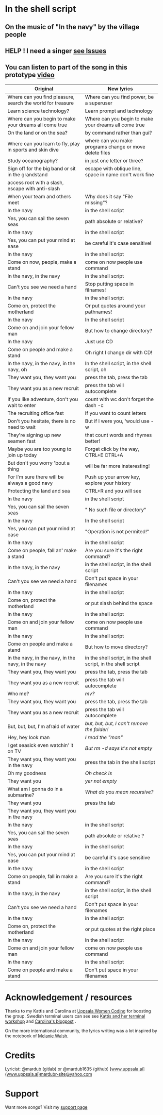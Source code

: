 # In the shell script

## On the music of "In the navy" by the village people
## HELP ! I need a singer [see Issues](https://gitlab.com/mardub/song/-/blob/main/Readme.md)
## You can listen to part of the song in this prototype [video](https://diode.zone/w/r1QtvPKcx1rqMNyZG8Ti6P)

| Original | New lyrics |
| -------------------------------------------------------------- | ----------------------------------------------------------------------------------- |
| Where can you find pleasure, search the world for treasure | Where can you find power, be a superuser |
| Learn science technology? | Learn prompt and technology |
| Where can you begin to make your dreams all come true | Where can you begin to make your dreams all come true |           
| On the land or on the sea? |by command rather than gui? |
|    Where can you learn to fly, play in sports and skin dive | where can you make programs change or  move delete files |
| Study oceanography? | in just one letter or three? |
| Sign off for the big band or sit in the grandstand  |  escape with oblique line, space in name don't work fine |  | 
access root with a slash, escape with anti-slash |  | search the doc via "man" , shave like Richard stallman |
| When your team and others meet |  Why does it say "File missing"?  |
| In the navy | in the shell script |
| Yes, you can sail the seven seas |  path absolute or relative? |
| In the navy | in the shell script |
| Yes, you can put your mind at ease | be careful it's case sensitive! |
| In the navy | in the shell script |
| Come on now, people, make a stand |  come on now people use command |
| In the navy, in the navy | in the shell script |
| Can't you see we need a hand |  Stop putting space in filnames! |
| In the navy | in the shell script |
| Come on, protect the motherland | Or put quotes around your pathnames! |
| In the navy  |  In the shell script |
| Come on and join your fellow man  |   But how to change directory? |
| In the navy  |  Just use CD |
| Come on people and make a stand  |  Oh right I change dir with CD! |
| In the navy, in the navy, in the navy, oh | In the shell script, in the shell script, oh
| They want you, they want you  |  press the tab, press the tab |
| They want you as a new recruit  |  press the tab will autocomplete |
| If you like adventure, don't you wait to enter  |  count with wc don't forget the dash -c |
| The recruiting office fast  |  If you want to count letters |
| Don't you hesitate, there is no need to wait  |  But if I were you, 'would use -w |
| They're signing up new seamen fast  |  that count words and rhymes better! |
| Maybe you are too young to join up today  |  Forget click by the way, CTRL+E CTRL+A |
| But don't you worry 'bout a thing |  will be far more insteresting! |
| For I'm sure there will be always a good navy  |  Push up your arrow key, explore your history |
| Protecting the land and sea  |  CTRL+R and you will see |
| In the navy  |  in the shell script |
| Yes, you can sail the seven seas  | " No such file or directory" |
| In the navy | In the shell script
| Yes, you can put your mind at ease |  "Operation is not permited!" |
| In the navy | in the shell script |
| Come on people, fall an' make a stand  | Are you sure it's the right command? |
| In the navy, in the navy | in the shell script, in the shell script |
| Can't you see we need a hand  |  Don't put space in your filenames |
| In the navy | in the shell script |
| Come on, protect the motherland | or put slash behind the space |
| In the navy | in the shell script |
| Come on and join your fellow man |  come on now people use command |
| In the navy | in the shell script |
| Come on people and make a stand |   But how to move directory? |
| In the navy, in the navy, in the navy, in the navy | in the shell script, in the shell script, in the shell script |
| They want you, they want you  |  press the tab, press the tab |
| They want you as a new recruit  |  press the tab will autocomplete |
| Who me? | *mv?* |
| They want you, they want you |  press the tab, press the tab |
| They want you as a new recruit |  press the tab will autocomplete |
| But, but, but, I'm afraid of water | *but, but, but, I can't remove the folder!* |
| Hey, hey look man  | *I read the "man"* |
| I get seasick even watchin' it on TV | *But rm -d says it's not empty* |
| They want you, they want you in the navy | press the tab in the shell script |
| Oh my goodness | *Oh check ls* |
| They want you  | *yer not empty* |
| What am I gonna do in a submarine? | *What do you mean recursive?* |
| They want you | press the tab |
| They want you, they want you in the navy | 
| In the navy | in the shell script |
| Yes, you can sail the seven seas | path absolute or relative ? |
| In the navy | in the shell script |
| Yes, you can put your mind at ease | be careful it's case sensitive |
| In the navy | in the shell script |
| Come on people, fall in make a stand | Are you sure it's the right command? |
| In the navy, in the navy | in the shell script, in the shell script |
| Can't you see we need a hand  |  Don't put space in your filenames |
| In the navy | in the shell script |
| Come on, protect the motherland |  or put quotes at the right place |
| In the navy | in the shell script |
| Come on and join your fellow man | come on now people use command |
| In the navy | in the shell script |
| Come on people and make a stand | Don't put space in your filenames |


# Acknowledgement / resources
Thanks to my Kattis and Carolina at [Uppsala Women Coding](https://www.meetup.com/fr-FR/Uppsala-women-coding-beginners-welcome/) for boosting the group. Swedish terminal users can see see [Kattis and her terminal workshop](https://github.com/kattisA/terminal-workshop) and [Carolina's blogpost](https://46elks.se/blog/2022/02/guide-terminalen) .

On the more international community, the lyrics writing was a lot inspired by the notebook of [Melanie Walsh](https://melaniewalsh.github.io/Intro-Cultural-Analytics/01-Command-Line/01-The-Command-Line.html).

# Credits
Lyricist: @mardub (gitlab) or @mardub1635 (github) [www.uppsala.ai](www.uppsala.ai)mardubr-site@yahoo.com 

# Support
Want more songs? Visit my [support page](https://mardub.gitlab.io/donate/)
